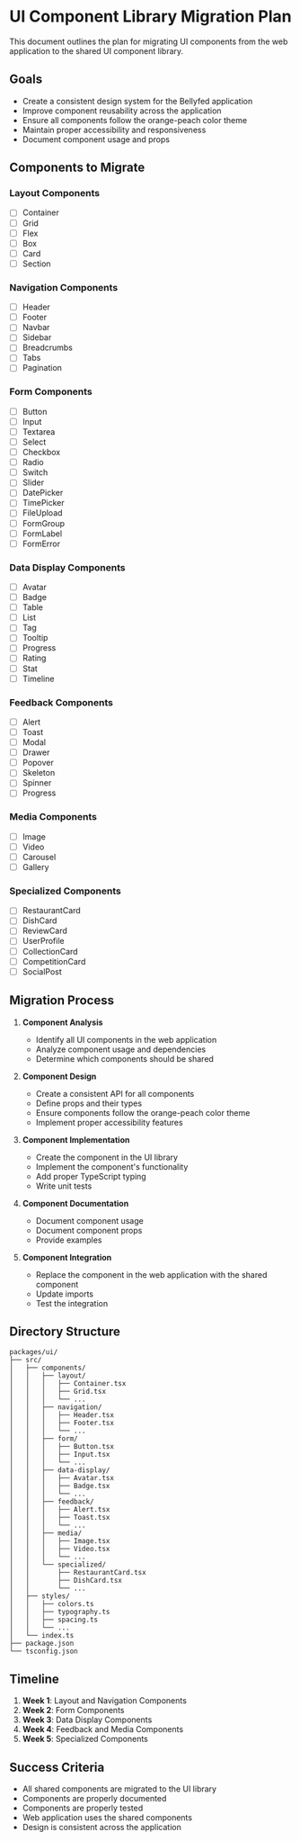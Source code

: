 # UI Component Library Migration Plan

This document outlines the plan for migrating UI components from the web application to the shared UI component library.

## Goals

- Create a consistent design system for the Bellyfed application
- Improve component reusability across the application
- Ensure all components follow the orange-peach color theme
- Maintain proper accessibility and responsiveness
- Document component usage and props

## Components to Migrate

### Layout Components

- [ ] Container
- [ ] Grid
- [ ] Flex
- [ ] Box
- [ ] Card
- [ ] Section

### Navigation Components

- [ ] Header
- [ ] Footer
- [ ] Navbar
- [ ] Sidebar
- [ ] Breadcrumbs
- [ ] Tabs
- [ ] Pagination

### Form Components

- [ ] Button
- [ ] Input
- [ ] Textarea
- [ ] Select
- [ ] Checkbox
- [ ] Radio
- [ ] Switch
- [ ] Slider
- [ ] DatePicker
- [ ] TimePicker
- [ ] FileUpload
- [ ] FormGroup
- [ ] FormLabel
- [ ] FormError

### Data Display Components

- [ ] Avatar
- [ ] Badge
- [ ] Table
- [ ] List
- [ ] Tag
- [ ] Tooltip
- [ ] Progress
- [ ] Rating
- [ ] Stat
- [ ] Timeline

### Feedback Components

- [ ] Alert
- [ ] Toast
- [ ] Modal
- [ ] Drawer
- [ ] Popover
- [ ] Skeleton
- [ ] Spinner
- [ ] Progress

### Media Components

- [ ] Image
- [ ] Video
- [ ] Carousel
- [ ] Gallery

### Specialized Components

- [ ] RestaurantCard
- [ ] DishCard
- [ ] ReviewCard
- [ ] UserProfile
- [ ] CollectionCard
- [ ] CompetitionCard
- [ ] SocialPost

## Migration Process

1. **Component Analysis**
   - Identify all UI components in the web application
   - Analyze component usage and dependencies
   - Determine which components should be shared

2. **Component Design**
   - Create a consistent API for all components
   - Define props and their types
   - Ensure components follow the orange-peach color theme
   - Implement proper accessibility features

3. **Component Implementation**
   - Create the component in the UI library
   - Implement the component's functionality
   - Add proper TypeScript typing
   - Write unit tests

4. **Component Documentation**
   - Document component usage
   - Document component props
   - Provide examples

5. **Component Integration**
   - Replace the component in the web application with the shared component
   - Update imports
   - Test the integration

## Directory Structure

```
packages/ui/
├── src/
│   ├── components/
│   │   ├── layout/
│   │   │   ├── Container.tsx
│   │   │   ├── Grid.tsx
│   │   │   └── ...
│   │   ├── navigation/
│   │   │   ├── Header.tsx
│   │   │   ├── Footer.tsx
│   │   │   └── ...
│   │   ├── form/
│   │   │   ├── Button.tsx
│   │   │   ├── Input.tsx
│   │   │   └── ...
│   │   ├── data-display/
│   │   │   ├── Avatar.tsx
│   │   │   ├── Badge.tsx
│   │   │   └── ...
│   │   ├── feedback/
│   │   │   ├── Alert.tsx
│   │   │   ├── Toast.tsx
│   │   │   └── ...
│   │   ├── media/
│   │   │   ├── Image.tsx
│   │   │   ├── Video.tsx
│   │   │   └── ...
│   │   └── specialized/
│   │       ├── RestaurantCard.tsx
│   │       ├── DishCard.tsx
│   │       └── ...
│   ├── styles/
│   │   ├── colors.ts
│   │   ├── typography.ts
│   │   ├── spacing.ts
│   │   └── ...
│   └── index.ts
├── package.json
└── tsconfig.json
```

## Timeline

1. **Week 1**: Layout and Navigation Components
2. **Week 2**: Form Components
3. **Week 3**: Data Display Components
4. **Week 4**: Feedback and Media Components
5. **Week 5**: Specialized Components

## Success Criteria

- All shared components are migrated to the UI library
- Components are properly documented
- Components are properly tested
- Web application uses the shared components
- Design is consistent across the application
